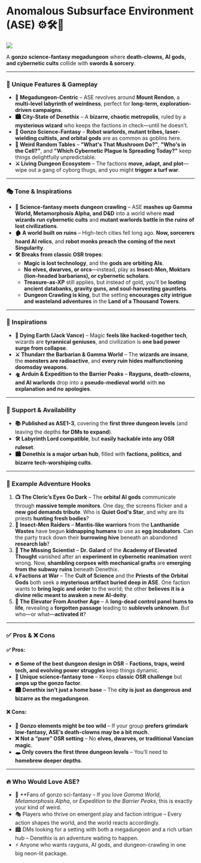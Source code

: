 # Anomalous Subsurface Environment (ASE) ⚙️🛠️🧬

[![](http://www.infinitedragons.com/files/ASE-Tumbler/ASE-Races.gif)](http://www.infinitedragons.com/files/ASE-Tumbler/ASE-Races.gif)

A **gonzo science-fantasy megadungeon** where **death-clowns, AI gods, and cybernetic cults** collide with **swords & sorcery**.

---

### 🚀 Unique Features & Gameplay
- **🏰 Megadungeon-Centric** – ASE revolves around **Mount Rendon**, a **multi-level labyrinth of weirdness**, perfect for **long-term, exploration-driven campaigns**.
- **🏙️ City-State of Denethix** – A **bizarre, chaotic metropolis**, ruled by a **mysterious wizard** who keeps the factions in check—until he doesn’t.
- **🤖 Gonzo Science-Fantasy** – **Robot warlords, mutant tribes, laser-wielding cultists, and orbital gods** are as common as goblins here.
- **🎲 Weird Random Tables** – **"What's That Mushroom Do?"**, **"Who's in the Cell?"**, and **"Which Cybernetic Plague Is Spreading Today?"** keep things delightfully unpredictable.
- **⚔️ Living Dungeon Ecosystem** – The factions **move, adapt, and plot**—wipe out a gang of cyborg thugs, and you might **trigger a turf war**.

---

### 🎭 Tone & Inspirations
- **🔬 Science-fantasy meets dungeon crawling** – ASE **mashes up Gamma World, Metamorphosis Alpha, and D&D** into a world where **mad wizards run cybernetic cults** and **mutant warlords battle in the ruins of lost civilizations**.
- **🏚️ A world built on ruins** – High-tech cities fell long ago. **Now, sorcerers hoard AI relics**, and **robot monks preach the coming of the next Singularity**.
- **🛠️ Breaks from classic OSR tropes**:
  - **Magic is lost technology**, and the **gods are orbiting AIs**.
  - **No elves, dwarves, or orcs**—instead, play as **Insect-Men, Moktars (lion-headed barbarians), or cybernetic scholars**.
  - **Treasure-as-XP** still applies, but instead of gold, you’ll be **looting ancient databanks, gravity guns, and soul-harvesting gauntlets**.
  - **Dungeon Crawling is king**, but the setting **encourages city intrigue and wasteland adventures** in the **Land of a Thousand Towers**.

---

### 📖 Inspirations
- **📜 Dying Earth (Jack Vance)** – Magic **feels like hacked-together tech**, wizards are **tyrannical geniuses**, and civilization is **one bad power surge from collapse**.
- **⚔️ Thundarr the Barbarian & Gamma World** – The **wizards are insane**, the **monsters are radioactive**, and **every ruin hides malfunctioning doomsday weapons**.
- **🛸 Arduin & Expedition to the Barrier Peaks** – **Rayguns, death-clowns, and AI warlords** drop into a **pseudo-medieval world** with **no explanation and no apologies**.

---

### 📡 Support & Availability
- **📚 Published as ASE1-3**, covering the **first three dungeon levels** (and leaving the depths **for DMs to expand**).
- **🛠️ Labyrinth Lord compatible**, but **easily hackable into any OSR ruleset**.
- **🏙️ Denethix is a major urban hub**, filled with **factions, politics, and bizarre tech-worshiping cults**.

---

### 🎲 Example Adventure Hooks
1. **📺 The Cleric’s Eyes Go Dark** – The **orbital AI gods** communicate through **massive temple monitors**. One day, the screens flicker and a **new god demands tribute**. Who is **Quiet God's Star**, and why are its priests **hunting fresh bodies**?  
2. **🦗 Insect-Men Raiders** – **Mantis-like warriors** from the **Lanthanide Wastes** have begun **kidnapping humans** to use as **egg incubators**. Can the party track down their **burrowing hive** beneath an abandoned **research lab**?  
3. **🧪 The Missing Scientist** – **Dr. Galard** of the **Academy of Elevated Thought** vanished after an **experiment in cybernetic reanimation** went wrong. Now, **shambling corpses with mechanical grafts** are **emerging from the subway ruins** beneath Denethix.  
4. **💀 Factions at War** – The **Cult of Science** and the **Priests of the Orbital Gods** both seek a **mysterious artifact buried deep in ASE**. One faction wants to **bring logic and order** to the world; the other **believes it is a divine relic meant to awaken a new AI-deity**.  
5. **🔻 The Elevator From Another Age** – A **long-dead control panel hums to life**, revealing a **forgotten passage** leading to **sublevels unknown**. But who—or what—**activated it**?  

---

### ✅ Pros & ❌ Cons

#### ✅ Pros:
- **🔥 Some of the best dungeon design in OSR** – **Factions, traps, weird tech, and evolving power struggles** keep things dynamic.
- **🧠 Unique science-fantasy tone** – Keeps **classic OSR challenge** but **amps up the gonzo factor**.
- **🏙️ Denethix isn’t just a home base** – The **city is just as dangerous and bizarre as the megadungeon**.

#### ❌ Cons:
- **🤪 Gonzo elements might be too wild** – If your group **prefers grimdark low-fantasy, ASE’s death-clowns may be a bit much**.
- **❌ Not a “pure” OSR setting** – No **elves, dwarves, or traditional Vancian magic**.
- **🕳️ Only covers the first three dungeon levels** – You’ll need to **homebrew deeper depths**.

---

### 🔥 Who Would Love ASE?
- 🤖 **Fans of gonzo sci-fantasy – If you love *Gamma World*, *Metamorphosis Alpha*, or *Expedition to the Barrier Peaks*, this is exactly your kind of weird.  
- 🎭 Players who thrive on emergent play and faction intrigue – Every action shapes the world, and the world reacts accordingly.  
- 🏙️ DMs looking for a setting with both a megadungeon and a rich urban hub – Denethix is an adventure waiting to happen.  
- ⚡ Anyone who wants rayguns, AI gods, and dungeon-crawling in one big neon-lit package.  


